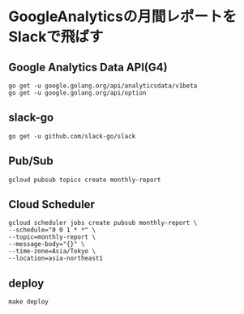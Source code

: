 # GoogleAnalyticsの月間レポートをSlackで飛ばす

## Google Analytics Data API(G4)

```
go get -u google.golang.org/api/analyticsdata/v1beta
go get -u google.golang.org/api/option
```

## slack-go

```
go get -u github.com/slack-go/slack
```

## Pub/Sub

```
gcloud pubsub topics create monthly-report
```

## Cloud Scheduler

```
gcloud scheduler jobs create pubsub monthly-report \
--schedule="0 0 1 * *" \
--topic=monthly-report \
--message-body="{}" \
--time-zone=Asia/Tokyo \
--location=asia-northeast1
```

## deploy

```
make deploy
```